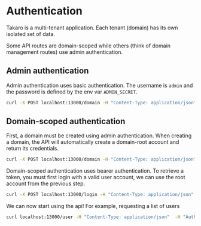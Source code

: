 # Authentication

Takaro is a multi-tenant application. Each tenant (domain) has its own isolated set of data.

Some API routes are domain-scoped while others (think of domain management routes) use admin authentication.

## Admin authentication

Admin authentication uses basic authentication. The username is `admin` and the password is defined by the env var `ADMIN_SECRET`.

```sh
curl -X POST localhost:13000/domain -H "Content-Type: application/json" -u admin:${ADMIN_SECRET} --data '{"name": "test-domain"}' | jq
```

## Domain-scoped authentication

First, a domain must be created using admin authentication. When creating a domain, the API will automatically create a domain-root account and return its credentials.

```sh
curl -X POST localhost:13000/domain -H "Content-Type: application/json" -u admin:${ADMIN_SECRET} --data '{"name": "test-domain"}' | jq
```

Domain-scoped authentication uses bearer authentication. To retrieve a token, you must first login with a valid user account, we can use the root account from the previous step.

```sh
curl -X POST localhost:13000/login -H "Content-Type: application/json" --data '{"username": "root@test-domain", "password": "${PASSWORD}"}' | jq
```

We can now start using the api! For example, requesting a list of users

```sh
curl localhost:13000/user -H "Content-Type: application/json"  -H "Authorization: Bearer ${TOKEN}" | jq
```